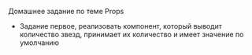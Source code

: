 Домашнее задание по теме Props

- Задание первое, реализовать компонент, который выводит количество звезд, принимает их количество и имеет значение по умолчанию